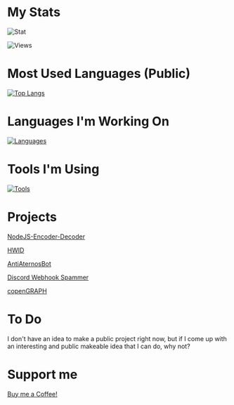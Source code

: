 # My Stats
![Stat](https://github-readme-stats.vercel.app/api?username=CrawLeyYou&show_icons=true&theme=synthwave&include_all_commits=true&count_private=true)

![Views](https://komarev.com/ghpvc/?username=CrawLeyYou&style=flat-square)
# Most Used Languages (Public)
[![Top Langs](https://github-readme-stats.vercel.app/api/top-langs/?username=CrawLeyYou&layout=compact)](https://github.com/anuraghazra/github-readme-stats)
# Languages I'm Working On
[![Languages](https://skillicons.dev/icons?i=js,kotlin,nodejs,cs,powershell&theme=dark)](https://skillicons.dev)
# Tools I'm Using
[![Tools](https://skillicons.dev/icons?i=visualstudio,vscode,postman,idea,git&theme=dark)](https://skillicons.dev)
# Projects

[NodeJS-Encoder-Decoder](https://github.com/CrawLeyYou/NodeJS-Encoder-Decoder)

[HWID](https://github.com/CrawLeyYou/CSharp-HWID)

[AntiAternosBot](https://github.com/Agalar-Development)

[Discord Webhook Spammer](https://github.com/CrawLeyYou/Discord-Webhook-Spammer)

[copenGRAPH](https://github.com/Agalar-Development/copenGRAPH)
# To Do
I don't have an idea to make a public project right now, but if I come up with an interesting and public makeable idea that I can do, why not?

# Support me

[Buy me a Coffee!](https://www.buymeacoffee.com/crawleyyou)
